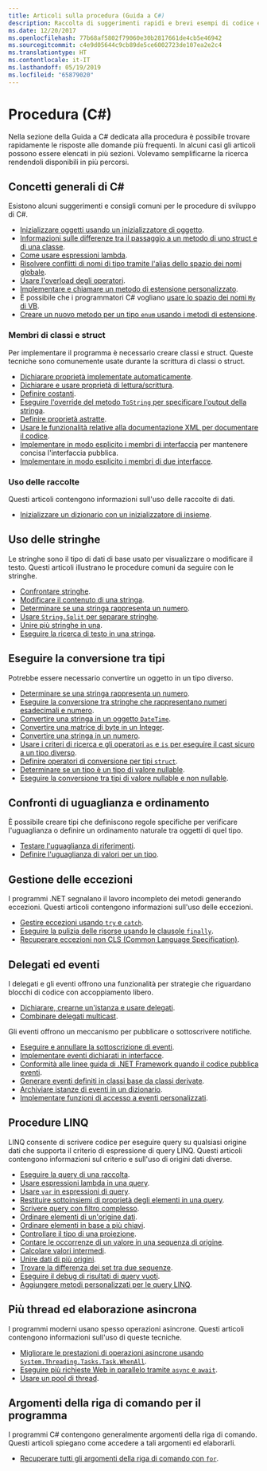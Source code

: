 ```yaml
---
title: Articoli sulla procedura (Guida a C#)
description: Raccolta di suggerimenti rapidi e brevi esempi di codice evidenziati
ms.date: 12/20/2017
ms.openlocfilehash: 77b68af5802f79060e30b2817661de4cb5e46942
ms.sourcegitcommit: c4e9d05644c9cb89de5ce6002723de107ea2e2c4
ms.translationtype: HT
ms.contentlocale: it-IT
ms.lasthandoff: 05/19/2019
ms.locfileid: "65879020"
---
```

# <a name="how-to-c"></a>Procedura (C#)

Nella sezione della Guida a C# dedicata alla procedura è possibile trovare rapidamente le risposte alle domande più frequenti. In alcuni casi gli articoli possono essere elencati in più sezioni. Volevamo semplificarne la ricerca rendendoli disponibili in più percorsi. 

## <a name="general-c-concepts"></a>Concetti generali di C#

Esistono alcuni suggerimenti e consigli comuni per le procedure di sviluppo di C#.

- [Inizializzare oggetti usando un inizializzatore di oggetto](../programming-guide/classes-and-structs/how-to-initialize-objects-by-using-an-object-initializer.md).
- [Informazioni sulle differenze tra il passaggio a un metodo di uno struct e di una classe](../programming-guide/classes-and-structs/how-to-know-the-difference-passing-a-struct-and-passing-a-class-to-a-method.md).
- [Come usare espressioni lambda](../programming-guide/statements-expressions-operators/how-to-use-lambda-expressions-outside-linq.md).
- [Risolvere conflitti di nomi di tipo tramite l'alias dello spazio dei nomi globale](../programming-guide/namespaces/how-to-use-the-global-namespace-alias.md).
- [Usare l'overload degli operatori](../language-reference/keywords/operator.md).
- [Implementare e chiamare un metodo di estensione personalizzato](../programming-guide/classes-and-structs/how-to-implement-and-call-a-custom-extension-method.md).
- È possibile che i programmatori C# vogliano [usare lo spazio dei nomi `My` di VB](../programming-guide/namespaces/how-to-use-the-my-namespace.md).
- [Creare un nuovo metodo per un tipo `enum` usando i metodi di estensione](../programming-guide/classes-and-structs/how-to-create-a-new-method-for-an-enumeration.md).

### <a name="class-and-struct-members"></a>Membri di classi e struct

Per implementare il programma è necessario creare classi e struct. Queste tecniche sono comunemente usate durante la scrittura di classi o struct.

- [Dichiarare proprietà implementate automaticamente](../programming-guide/classes-and-structs/how-to-implement-a-lightweight-class-with-auto-implemented-properties.md).
- [Dichiarare e usare proprietà di lettura/scrittura](../programming-guide/classes-and-structs/how-to-declare-and-use-read-write-properties.md).
- [Definire costanti](../programming-guide/classes-and-structs/how-to-define-constants.md).
- [Eseguire l'override del metodo `ToString` per specificare l'output della stringa](../programming-guide/classes-and-structs/how-to-override-the-tostring-method.md).
- [Definire proprietà astratte](../programming-guide/classes-and-structs/how-to-define-abstract-properties.md).
- [Usare le funzionalità relative alla documentazione XML per documentare il codice](../programming-guide/xmldoc/how-to-use-the-xml-documentation-features.md).
- [Implementare in modo esplicito i membri di interfaccia](../programming-guide/interfaces/how-to-explicitly-implement-interface-members.md) per mantenere concisa l'interfaccia pubblica.
- [Implementare in modo esplicito i membri di due interfacce](../programming-guide/interfaces/how-to-explicitly-implement-members-of-two-interfaces.md).

### <a name="working-with-collections"></a>Uso delle raccolte

Questi articoli contengono informazioni sull'uso delle raccolte di dati.

- [Inizializzare un dizionario con un inizializzatore di insieme](../programming-guide/classes-and-structs/how-to-initialize-a-dictionary-with-a-collection-initializer.md).

## <a name="working-with-strings"></a>Uso delle stringhe

Le stringhe sono il tipo di dati di base usato per visualizzare o modificare il testo. Questi articoli illustrano le procedure comuni da seguire con le stringhe.

- [Confrontare stringhe](compare-strings.md).
- [Modificare il contenuto di una stringa](modify-string-contents.md).
- [Determinare se una stringa rappresenta un numero](../programming-guide/strings/how-to-determine-whether-a-string-represents-a-numeric-value.md).
- [Usare `String.Split` per separare stringhe](parse-strings-using-split.md).
- [Unire più stringhe in una](concatenate-multiple-strings.md).
- [Eseguire la ricerca di testo in una stringa](search-strings.md).

## <a name="convert-between-types"></a>Eseguire la conversione tra tipi

Potrebbe essere necessario convertire un oggetto in un tipo diverso.

- [Determinare se una stringa rappresenta un numero](../programming-guide/strings/how-to-determine-whether-a-string-represents-a-numeric-value.md).
- [Eseguire la conversione tra stringhe che rappresentano numeri esadecimali e numero](../programming-guide/types/how-to-convert-between-hexadecimal-strings-and-numeric-types.md).
- [Convertire una stringa in un oggetto `DateTime`](../../standard/base-types/parsing-datetime.md).
- [Convertire una matrice di byte in un Integer](../programming-guide/types/how-to-convert-a-byte-array-to-an-int.md).
- [Convertire una stringa in un numero](../programming-guide/types/how-to-convert-a-string-to-a-number.md).
- [Usare i criteri di ricerca e gli operatori `as` e `is` per eseguire il cast sicuro a un tipo diverso](../how-to/safely-cast-using-pattern-matching-is-and-as-operators.md).
- [Definire operatori di conversione per tipi `struct`](../programming-guide/statements-expressions-operators/how-to-implement-user-defined-conversions-between-structs.md).
- [Determinare se un tipo è un tipo di valore nullable](../programming-guide/nullable-types/how-to-identify-a-nullable-type.md).
- [Eseguire la conversione tra tipi di valore nullable e non nullable](../programming-guide/nullable-types/using-nullable-types.md#conversion-from-a-nullable-type-to-an-underlying-type).

## <a name="equality-and-ordering-comparisons"></a>Confronti di uguaglianza e ordinamento

È possibile creare tipi che definiscono regole specifiche per verificare l'uguaglianza o definire un ordinamento naturale tra oggetti di quel tipo.

- [Testare l'uguaglianza di riferimenti](../programming-guide/statements-expressions-operators/how-to-test-for-reference-equality-identity.md).
- [Definire l'uguaglianza di valori per un tipo](../programming-guide/statements-expressions-operators/how-to-define-value-equality-for-a-type.md).

## <a name="exception-handling"></a>Gestione delle eccezioni

I programmi .NET segnalano il lavoro incompleto dei metodi generando eccezioni. Questi articoli contengono informazioni sull'uso delle eccezioni.

- [Gestire eccezioni usando `try` e `catch`](../programming-guide/exceptions/how-to-handle-an-exception-using-try-catch.md).
- [Eseguire la pulizia delle risorse usando le clausole `finally`](../programming-guide/exceptions/how-to-execute-cleanup-code-using-finally.md).
- [Recuperare eccezioni non CLS (Common Language Specification)](../programming-guide/exceptions/how-to-catch-a-non-cls-exception.md).

## <a name="delegates-and-events"></a>Delegati ed eventi

I delegati e gli eventi offrono una funzionalità per strategie che riguardano blocchi di codice con accoppiamento libero.

- [Dichiarare, crearne un'istanza e usare delegati](../programming-guide/delegates/how-to-declare-instantiate-and-use-a-delegate.md).
- [Combinare delegati multicast](../programming-guide/delegates/how-to-combine-delegates-multicast-delegates.md).

Gli eventi offrono un meccanismo per pubblicare o sottoscrivere notifiche.

- [Eseguire e annullare la sottoscrizione di eventi](../programming-guide/events/how-to-subscribe-to-and-unsubscribe-from-events.md).
- [Implementare eventi dichiarati in interfacce](../programming-guide/events/how-to-implement-interface-events.md).
- [Conformità alle linee guida di .NET Framework quando il codice pubblica eventi](../programming-guide/events/how-to-publish-events-that-conform-to-net-framework-guidelines.md).
- [Generare eventi definiti in classi base da classi derivate](../programming-guide/events/how-to-raise-base-class-events-in-derived-classes.md).
- [Archiviare istanze di eventi in un dizionario](../programming-guide/events/how-to-use-a-dictionary-to-store-event-instances.md).
- [Implementare funzioni di accesso a eventi personalizzati](../programming-guide/events/how-to-implement-custom-event-accessors.md).

## <a name="linq-practices"></a>Procedure LINQ

LINQ consente di scrivere codice per eseguire query su qualsiasi origine dati che supporta il criterio di espressione di query LINQ. Questi articoli contengono informazioni sul criterio e sull'uso di origini dati diverse.

- [Eseguire la query di una raccolta](../programming-guide/concepts/linq/how-to-query-an-arraylist-with-linq.md).
- [Usare espressioni lambda in una query](../programming-guide/statements-expressions-operators/how-to-use-lambda-expressions-in-a-query.md).
- [Usare `var` in espressioni di query](../programming-guide/classes-and-structs/how-to-use-implicitly-typed-local-variables-and-arrays-in-a-query-expression.md).
- [Restituire sottoinsiemi di proprietà degli elementi in una query](../programming-guide/classes-and-structs/how-to-return-subsets-of-element-properties-in-a-query.md).
- [Scrivere query con filtro complesso](../programming-guide/concepts/linq/how-to-write-queries-with-complex-filtering.md).
- [Ordinare elementi di un'origine dati](../programming-guide/concepts/linq/how-to-sort-elements.md).
- [Ordinare elementi in base a più chiavi](../programming-guide/concepts/linq/how-to-sort-elements-on-multiple-keys.md).
- [Controllare il tipo di una proiezione](../programming-guide/concepts/linq/how-to-control-the-type-of-a-projection.md).
- [Contare le occorrenze di un valore in una sequenza di origine](../programming-guide/concepts/linq/how-to-count-occurrences-of-a-word-in-a-string-linq.md).
- [Calcolare valori intermedi](../programming-guide/concepts/linq/how-to-calculate-intermediate-values.md).
- [Unire dati di più origini](../programming-guide/concepts/linq/how-to-populate-object-collections-from-multiple-sources-linq.md).
- [Trovare la differenza dei set tra due sequenze](../programming-guide/concepts/linq/how-to-find-the-set-difference-between-two-lists-linq.md).
- [Eseguire il debug di risultati di query vuoti](../programming-guide/concepts/linq/how-to-debug-empty-query-results-sets.md).
- [Aggiungere metodi personalizzati per le query LINQ](../programming-guide/concepts/linq/how-to-add-custom-methods-for-linq-queries.md).

## <a name="multiple-threads-and-async-processing"></a>Più thread ed elaborazione asincrona

I programmi moderni usano spesso operazioni asincrone. Questi articoli contengono informazioni sull'uso di queste tecniche.

- [Migliorare le prestazioni di operazioni asincrone usando `System.Threading.Tasks.Task.WhenAll`](../programming-guide/concepts/async/how-to-extend-the-async-walkthrough-by-using-task-whenall.md).
- [Eseguire più richieste Web in parallelo tramite `async` e `await`](../programming-guide/concepts/async/how-to-make-multiple-web-requests-in-parallel-by-using-async-and-await.md).
- [Usare un pool di thread](../../standard/threading/the-managed-thread-pool.md#using-the-thread-pool).

## <a name="command-line-args-to-your-program"></a>Argomenti della riga di comando per il programma

I programmi C# contengono generalmente argomenti della riga di comando. Questi articoli spiegano come accedere a tali argomenti ed elaborarli.

- [Recuperare tutti gli argomenti della riga di comando con `for`](../programming-guide/main-and-command-args/how-to-display-command-line-arguments.md).
